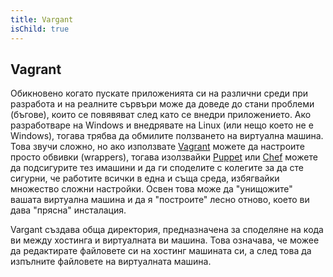 ```yaml
---
title: Vargant
isChild: true
---
```


## Vagrant

Обикновено когато пускате приложенията си на различни среди при разработа и на реалните сървъри може да доведе до стани проблеми (бъгове), които се повявяват след като се внедри приложението. Ако разработваре на Windows и внедрявате на Linux (или нещо което не е Windows), тогава трябва да обмилите ползването на виртуална машина. Това звучи сложно, но ако използвате [Vagrant][vagrant] можете да настроите просто обвивки (wrappers), тогава изолзвайки [Puppet][puppet] или [Chef][chef] можете да подсигурите тез имашини и да ги споделите с колегите за да сте сигурни, че работите всички в една и съща среда, избягвайки множество сложни настройки. Освен това може да "унищожите" вашата виртуална машина и да я "построите" лесно отново, което ви дава "прясна" инсталация.

Vargant създава обща директория, предназначена за споделяне на кода ви между хостинга и виртуалната ви машина. Това означава, че можее да редактирате файловете си на хостинг машината си, а след това да изпълните файловете на виртуалната машина.

[vagrant]: http://vagrantup.com/
[puppet]: http://www.puppetlabs.com/
[chef]: http://www.opscode.com/